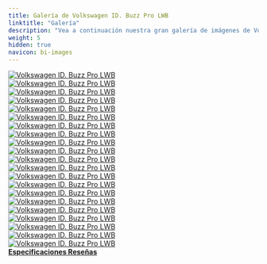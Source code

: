 ```yaml
---
title: Galería de Volkswagen ID. Buzz Pro LWB
linktitle: "Galería"
description: "Vea a continuación nuestra gran galería de imágenes de Volkswagen ID. Buzz Pro LWB. Haga clic en las imágenes para versiones en alta resolución."
weight: 5
hidden: true
navicon: bi-images
---
```

<!-- markdownlint-disable MD033 -->
<div class="row" id ="my-gallery">
	<div class="pswp-grid-item col-6 col-md-4">
		<a href="https://media.evkx.net/multimedia/models/volkswagen/id._buzz/id._buzz_pro_lwb/charging_1.jpg"
data-pswp-src="https://media.evkx.net/multimedia/models/volkswagen/id._buzz/id._buzz_pro_lwb/charging_1.jpg"
data-pswp-width="3000"
data-pswp-height="2000" 
target="_blank">
			<img src="https://media.evkx.net/multimedia/models/volkswagen/id._buzz/id._buzz_pro_lwb/charging_1_xst.jpg" alt="Volkswagen ID. Buzz Pro LWB" class="img-fluid " />
		</a>
	</div>
	<div class="pswp-grid-item col-6 col-md-4">
		<a href="https://media.evkx.net/multimedia/models/volkswagen/id._buzz/id._buzz_pro_lwb/connections_1.jpg"
data-pswp-src="https://media.evkx.net/multimedia/models/volkswagen/id._buzz/id._buzz_pro_lwb/connections_1.jpg"
data-pswp-width="3000"
data-pswp-height="2000" 
target="_blank">
			<img src="https://media.evkx.net/multimedia/models/volkswagen/id._buzz/id._buzz_pro_lwb/connections_1_xst.jpg" alt="Volkswagen ID. Buzz Pro LWB" class="img-fluid " />
		</a>
	</div>
	<div class="pswp-grid-item col-6 col-md-4">
		<a href="https://media.evkx.net/multimedia/models/volkswagen/id._buzz/id._buzz_pro_lwb/exterior_1.jpg"
data-pswp-src="https://media.evkx.net/multimedia/models/volkswagen/id._buzz/id._buzz_pro_lwb/exterior_1.jpg"
data-pswp-width="3000"
data-pswp-height="2000" 
target="_blank">
			<img src="https://media.evkx.net/multimedia/models/volkswagen/id._buzz/id._buzz_pro_lwb/exterior_1_xst.jpg" alt="Volkswagen ID. Buzz Pro LWB" class="img-fluid " />
		</a>
	</div>
	<div class="pswp-grid-item col-6 col-md-4">
		<a href="https://media.evkx.net/multimedia/models/volkswagen/id._buzz/id._buzz_pro_lwb/exterior_2.jpg"
data-pswp-src="https://media.evkx.net/multimedia/models/volkswagen/id._buzz/id._buzz_pro_lwb/exterior_2.jpg"
data-pswp-width="3000"
data-pswp-height="2000" 
target="_blank">
			<img src="https://media.evkx.net/multimedia/models/volkswagen/id._buzz/id._buzz_pro_lwb/exterior_2_xst.jpg" alt="Volkswagen ID. Buzz Pro LWB" class="img-fluid " />
		</a>
	</div>
	<div class="pswp-grid-item col-6 col-md-4">
		<a href="https://media.evkx.net/multimedia/models/volkswagen/id._buzz/id._buzz_pro_lwb/frontseats_1.jpg"
data-pswp-src="https://media.evkx.net/multimedia/models/volkswagen/id._buzz/id._buzz_pro_lwb/frontseats_1.jpg"
data-pswp-width="3000"
data-pswp-height="2197" 
target="_blank">
			<img src="https://media.evkx.net/multimedia/models/volkswagen/id._buzz/id._buzz_pro_lwb/frontseats_1_xst.jpg" alt="Volkswagen ID. Buzz Pro LWB" class="img-fluid " />
		</a>
	</div>
	<div class="pswp-grid-item col-6 col-md-4">
		<a href="https://media.evkx.net/multimedia/models/volkswagen/id._buzz/id._buzz_pro_lwb/frontseats_2.jpg"
data-pswp-src="https://media.evkx.net/multimedia/models/volkswagen/id._buzz/id._buzz_pro_lwb/frontseats_2.jpg"
data-pswp-width="3000"
data-pswp-height="2000" 
target="_blank">
			<img src="https://media.evkx.net/multimedia/models/volkswagen/id._buzz/id._buzz_pro_lwb/frontseats_2_xst.jpg" alt="Volkswagen ID. Buzz Pro LWB" class="img-fluid " />
		</a>
	</div>
	<div class="pswp-grid-item col-6 col-md-4">
		<a href="https://media.evkx.net/multimedia/models/volkswagen/id._buzz/id._buzz_pro_lwb/headlights_1.jpg"
data-pswp-src="https://media.evkx.net/multimedia/models/volkswagen/id._buzz/id._buzz_pro_lwb/headlights_1.jpg"
data-pswp-width="3000"
data-pswp-height="2000" 
target="_blank">
			<img src="https://media.evkx.net/multimedia/models/volkswagen/id._buzz/id._buzz_pro_lwb/headlights_1_xst.jpg" alt="Volkswagen ID. Buzz Pro LWB" class="img-fluid " />
		</a>
	</div>
	<div class="pswp-grid-item col-6 col-md-4">
		<a href="https://media.evkx.net/multimedia/models/volkswagen/id._buzz/id._buzz_pro_lwb/interior_1.jpg"
data-pswp-src="https://media.evkx.net/multimedia/models/volkswagen/id._buzz/id._buzz_pro_lwb/interior_1.jpg"
data-pswp-width="3000"
data-pswp-height="2000" 
target="_blank">
			<img src="https://media.evkx.net/multimedia/models/volkswagen/id._buzz/id._buzz_pro_lwb/interior_1_xst.jpg" alt="Volkswagen ID. Buzz Pro LWB" class="img-fluid " />
		</a>
	</div>
	<div class="pswp-grid-item col-6 col-md-4">
		<a href="https://media.evkx.net/multimedia/models/volkswagen/id._buzz/id._buzz_pro_lwb/main_1.jpg"
data-pswp-src="https://media.evkx.net/multimedia/models/volkswagen/id._buzz/id._buzz_pro_lwb/main_1.jpg"
data-pswp-width="3000"
data-pswp-height="2000" 
target="_blank">
			<img src="https://media.evkx.net/multimedia/models/volkswagen/id._buzz/id._buzz_pro_lwb/main_1_xst.jpg" alt="Volkswagen ID. Buzz Pro LWB" class="img-fluid " />
		</a>
	</div>
	<div class="pswp-grid-item col-6 col-md-4">
		<a href="https://media.evkx.net/multimedia/models/volkswagen/id._buzz/id._buzz_pro_lwb/screens_1.jpg"
data-pswp-src="https://media.evkx.net/multimedia/models/volkswagen/id._buzz/id._buzz_pro_lwb/screens_1.jpg"
data-pswp-width="3000"
data-pswp-height="1999" 
target="_blank">
			<img src="https://media.evkx.net/multimedia/models/volkswagen/id._buzz/id._buzz_pro_lwb/screens_1_xst.jpg" alt="Volkswagen ID. Buzz Pro LWB" class="img-fluid " />
		</a>
	</div>
	<div class="pswp-grid-item col-6 col-md-4">
		<a href="https://media.evkx.net/multimedia/models/volkswagen/id._buzz/id._buzz_pro_lwb/screens_2.jpg"
data-pswp-src="https://media.evkx.net/multimedia/models/volkswagen/id._buzz/id._buzz_pro_lwb/screens_2.jpg"
data-pswp-width="3000"
data-pswp-height="2000" 
target="_blank">
			<img src="https://media.evkx.net/multimedia/models/volkswagen/id._buzz/id._buzz_pro_lwb/screens_2_xst.jpg" alt="Volkswagen ID. Buzz Pro LWB" class="img-fluid " />
		</a>
	</div>
	<div class="pswp-grid-item col-6 col-md-4">
		<a href="https://media.evkx.net/multimedia/models/volkswagen/id._buzz/id._buzz_pro_lwb/screens_3.jpg"
data-pswp-src="https://media.evkx.net/multimedia/models/volkswagen/id._buzz/id._buzz_pro_lwb/screens_3.jpg"
data-pswp-width="3000"
data-pswp-height="2000" 
target="_blank">
			<img src="https://media.evkx.net/multimedia/models/volkswagen/id._buzz/id._buzz_pro_lwb/screens_3_xst.jpg" alt="Volkswagen ID. Buzz Pro LWB" class="img-fluid " />
		</a>
	</div>
	<div class="pswp-grid-item col-6 col-md-4">
		<a href="https://media.evkx.net/multimedia/models/volkswagen/id._buzz/id._buzz_pro_lwb/seats_1.jpg"
data-pswp-src="https://media.evkx.net/multimedia/models/volkswagen/id._buzz/id._buzz_pro_lwb/seats_1.jpg"
data-pswp-width="3000"
data-pswp-height="1687" 
target="_blank">
			<img src="https://media.evkx.net/multimedia/models/volkswagen/id._buzz/id._buzz_pro_lwb/seats_1_xst.jpg" alt="Volkswagen ID. Buzz Pro LWB" class="img-fluid " />
		</a>
	</div>
	<div class="pswp-grid-item col-6 col-md-4">
		<a href="https://media.evkx.net/multimedia/models/volkswagen/id._buzz/id._buzz_pro_lwb/secondrowseats_1.jpg"
data-pswp-src="https://media.evkx.net/multimedia/models/volkswagen/id._buzz/id._buzz_pro_lwb/secondrowseats_1.jpg"
data-pswp-width="3000"
data-pswp-height="2000" 
target="_blank">
			<img src="https://media.evkx.net/multimedia/models/volkswagen/id._buzz/id._buzz_pro_lwb/secondrowseats_1_xst.jpg" alt="Volkswagen ID. Buzz Pro LWB" class="img-fluid " />
		</a>
	</div>
	<div class="pswp-grid-item col-6 col-md-4">
		<a href="https://media.evkx.net/multimedia/models/volkswagen/id._buzz/id._buzz_pro_lwb/secondrowseats_2.jpg"
data-pswp-src="https://media.evkx.net/multimedia/models/volkswagen/id._buzz/id._buzz_pro_lwb/secondrowseats_2.jpg"
data-pswp-width="3000"
data-pswp-height="2493" 
target="_blank">
			<img src="https://media.evkx.net/multimedia/models/volkswagen/id._buzz/id._buzz_pro_lwb/secondrowseats_2_xst.jpg" alt="Volkswagen ID. Buzz Pro LWB" class="img-fluid " />
		</a>
	</div>
	<div class="pswp-grid-item col-6 col-md-4">
		<a href="https://media.evkx.net/multimedia/models/volkswagen/id._buzz/id._buzz_pro_lwb/speakers_1.jpg"
data-pswp-src="https://media.evkx.net/multimedia/models/volkswagen/id._buzz/id._buzz_pro_lwb/speakers_1.jpg"
data-pswp-width="3000"
data-pswp-height="2000" 
target="_blank">
			<img src="https://media.evkx.net/multimedia/models/volkswagen/id._buzz/id._buzz_pro_lwb/speakers_1_xst.jpg" alt="Volkswagen ID. Buzz Pro LWB" class="img-fluid " />
		</a>
	</div>
	<div class="pswp-grid-item col-6 col-md-4">
		<a href="https://media.evkx.net/multimedia/models/volkswagen/id._buzz/id._buzz_pro_lwb/thirdrowseats_1.jpg"
data-pswp-src="https://media.evkx.net/multimedia/models/volkswagen/id._buzz/id._buzz_pro_lwb/thirdrowseats_1.jpg"
data-pswp-width="3000"
data-pswp-height="2000" 
target="_blank">
			<img src="https://media.evkx.net/multimedia/models/volkswagen/id._buzz/id._buzz_pro_lwb/thirdrowseats_1_xst.jpg" alt="Volkswagen ID. Buzz Pro LWB" class="img-fluid " />
		</a>
	</div>
	<div class="pswp-grid-item col-6 col-md-4">
		<a href="https://media.evkx.net/multimedia/models/volkswagen/id._buzz/id._buzz_pro_lwb/trunk_1.jpg"
data-pswp-src="https://media.evkx.net/multimedia/models/volkswagen/id._buzz/id._buzz_pro_lwb/trunk_1.jpg"
data-pswp-width="3000"
data-pswp-height="2000" 
target="_blank">
			<img src="https://media.evkx.net/multimedia/models/volkswagen/id._buzz/id._buzz_pro_lwb/trunk_1_xst.jpg" alt="Volkswagen ID. Buzz Pro LWB" class="img-fluid " />
		</a>
	</div>
	<div class="pswp-grid-item col-6 col-md-4">
		<a href="https://media.evkx.net/multimedia/models/volkswagen/id._buzz/id._buzz_pro_lwb/trunk_2.jpg"
data-pswp-src="https://media.evkx.net/multimedia/models/volkswagen/id._buzz/id._buzz_pro_lwb/trunk_2.jpg"
data-pswp-width="3000"
data-pswp-height="1687" 
target="_blank">
			<img src="https://media.evkx.net/multimedia/models/volkswagen/id._buzz/id._buzz_pro_lwb/trunk_2_xst.jpg" alt="Volkswagen ID. Buzz Pro LWB" class="img-fluid " />
		</a>
	</div>
	<div class="pswp-grid-item col-6 col-md-4">
		<a href="https://media.evkx.net/multimedia/models/volkswagen/id._buzz/id._buzz_pro_lwb/trunk_3.png"
data-pswp-src="https://media.evkx.net/multimedia/models/volkswagen/id._buzz/id._buzz_pro_lwb/trunk_3.png"
data-pswp-width="3000"
data-pswp-height="1687" 
target="_blank">
			<img src="https://media.evkx.net/multimedia/models/volkswagen/id._buzz/id._buzz_pro_lwb/trunk_3_xst.png" alt="Volkswagen ID. Buzz Pro LWB" class="img-fluid " />
		</a>
	</div>
	<div class="pswp-grid-item col-6 col-md-4">
		<a href="https://media.evkx.net/multimedia/models/volkswagen/id._buzz/id._buzz_pro_lwb/wheels_1.jpg"
data-pswp-src="https://media.evkx.net/multimedia/models/volkswagen/id._buzz/id._buzz_pro_lwb/wheels_1.jpg"
data-pswp-width="3000"
data-pswp-height="2000" 
target="_blank">
			<img src="https://media.evkx.net/multimedia/models/volkswagen/id._buzz/id._buzz_pro_lwb/wheels_1_xst.jpg" alt="Volkswagen ID. Buzz Pro LWB" class="img-fluid " />
		</a>
	</div>
</div>
<script type="module">
  import PhotoSwipeLightbox from '/js/photoswipe-lightbox.esm.js';
    const lightbox = new PhotoSwipeLightbox({
       gallery: '#my-gallery',
        children: 'a',
        pswpModule: () => import('/js/photoswipe.esm.js')
    });
lightbox.init();
</script>
<div class="mt-3 mb-3">
<a href="../specifications/" class="text-decoration-none text-black">
<strong><i class="bi-arrow-left"></i> Especificaciones </strong>
</a>
<a href="../reviews/" class="text-decoration-none text-black float-end">
<strong>Reseñas <i class="bi-arrow-right"></i></strong>
</a>
</div>
